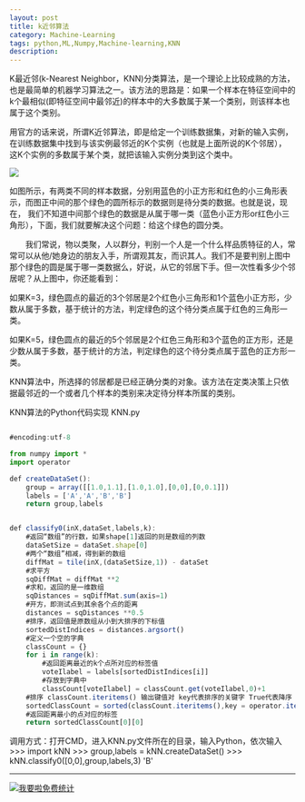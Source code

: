 ```yaml
---
layout: post
title: k近邻算法
category: Machine-Learning
tags: python,ML,Numpy,Machine-learning,KNN
description: 
---
```

K最近邻(k-Nearest Neighbor，KNN)分类算法，是一个理论上比较成熟的方法，也是最简单的机器学习算法之一。该方法的思路是：如果一个样本在特征空间中的k个最相似(即特征空间中最邻近)的样本中的大多数属于某一个类别，则该样本也属于这个类别。


用官方的话来说，所谓K近邻算法，即是给定一个训练数据集，对新的输入实例，在训练数据集中找到与该实例最邻近的K个实例（也就是上面所说的K个邻居）， 这K个实例的多数属于某个类，就把该输入实例分类到这个类中。

![](http://c.hiphotos.baidu.com/baike/s%3D220/sign=bc08521ad3160924d825a519e406359b/b151f8198618367ad0414a912d738bd4b21ce5b5.jpg)

如图所示，有两类不同的样本数据，分别用蓝色的小正方形和红色的小三角形表示，而图正中间的那个绿色的圆所标示的数据则是待分类的数据。也就是说，现在， 我们不知道中间那个绿色的数据是从属于哪一类（蓝色小正方形or红色小三角形），下面，我们就要解决这个问题：给这个绿色的圆分类。

　　我们常说，物以类聚，人以群分，判别一个人是一个什么样品质特征的人，常常可以从他/她身边的朋友入手，所谓观其友，而识其人。我们不是要判别上图中那个绿色的圆是属于哪一类数据么，好说，从它的邻居下手。但一次性看多少个邻居呢？从上图中，你还能看到：

如果K=3，绿色圆点的最近的3个邻居是2个红色小三角形和1个蓝色小正方形，少数从属于多数，基于统计的方法，判定绿色的这个待分类点属于红色的三角形一类。

如果K=5，绿色圆点的最近的5个邻居是2个红色三角形和3个蓝色的正方形，还是少数从属于多数，基于统计的方法，判定绿色的这个待分类点属于蓝色的正方形一类。

KNN算法中，所选择的邻居都是已经正确分类的对象。该方法在定类决策上只依据最邻近的一个或者几个样本的类别来决定待分样本所属的类别。





KNN算法的Python代码实现 KNN.py

```javascript

#encoding:utf-8

from numpy import *
import operator

def createDataSet():
    group = array([[1.0,1.1],[1.0,1.0],[0,0],[0,0.1]])
    labels = ['A','A','B','B']
    return group,labels


def classify0(inX,dataSet,labels,k):
    #返回“数组”的行数，如果shape[1]返回的则是数组的列数
    dataSetSize = dataSet.shape[0]
    #两个“数组”相减，得到新的数组
    diffMat = tile(inX,(dataSetSize,1)) - dataSet
    #求平方
    sqDiffMat = diffMat **2
    #求和，返回的是一维数组
    sqDistances = sqDiffMat.sum(axis=1)
    #开方，即测试点到其余各个点的距离
    distances = sqDistances **0.5
    #排序，返回值是原数组从小到大排序的下标值
    sortedDistIndices = distances.argsort()
    #定义一个空的字典
    classCount = {}
    for i in range(k):
        #返回距离最近的k个点所对应的标签值
        voteIlabel = labels[sortedDistIndices[i]]
        #存放到字典中
        classCount[voteIlabel] = classCount.get(voteIlabel,0)+1
    #排序 classCount.iteritems() 输出键值对 key代表排序的关键字 True代表降序
    sortedClassCount = sorted(classCount.iteritems(),key = operator.itemgetter(1),reverse = True)
    #返回距离最小的点对应的标签
    return sortedClassCount[0][0]


```

调用方式：打开CMD，进入KNN.py文件所在的目录，输入Python，依次输入
    >>> import kNN
    >>> group,labels = kNN.createDataSet()
    >>> kNN.classify0([0,0],group,labels,3)
    'B'

---



<script language="javascript" type="text/javascript" src="//js.users.51.la/19176892.js"></script>
<noscript><a href="//www.51.la/?19176892" target="_blank"><img alt="&#x6211;&#x8981;&#x5566;&#x514D;&#x8D39;&#x7EDF;&#x8BA1;" src="//img.users.51.la/19176892.asp" style="border:none" /></a></noscript>

